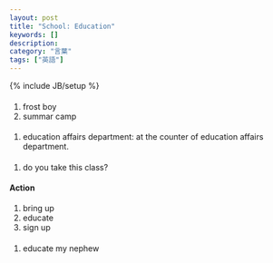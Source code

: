 ```yaml
---
layout: post
title: "School: Education"
keywords: []
description: 
category: "言葉"
tags: ["英語"]
---
```

{% include JB/setup %}


####
1. frost boy
2. summar camp


####
1. education affairs department: at the counter of education affairs department.


####
1. do you take this class?



#### Action
1. bring up
2. educate
3. sign up



####
1. educate my nephew

